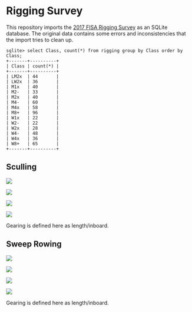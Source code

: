 
# Rigging Survey

This repository imports the [2017 FISA Rigging Survey] as an SQLite
database. The original data contains some errors and inconsistencies
that the import tries to clean up.


    sqlite> select Class, count(*) from rigging group by Class order by Class;
    +-------+----------+
    | Class | count(*) |
    +-------+----------+
    | LM2x  | 44       |
    | LW2x  | 36       |
    | M1x   | 40       |
    | M2-   | 33       |
    | M2x   | 40       |
    | M4-   | 60       |
    | M4x   | 58       |
    | M8+   | 96       |
    | W1x   | 22       |
    | W2-   | 22       |
    | W2x   | 28       |
    | W4-   | 48       |
    | W4x   | 36       |
    | W8+   | 65       |
    +-------+----------+


## Sculling

![](./x-oarlength.png)

![](./x-span.png)

![](./x-inboard.png)

![](./x-gearing.png)

Gearing is defined here as length/inboard.

## Sweep Rowing

![](./oarlength.png)

![](./span.png)

![](./inboard.png)

![](./gearing.png)

Gearing is defined here as length/inboard.



[2017 FISA Rigging Survey]: https://worldrowing.com/document/2017-rigging-survey/


